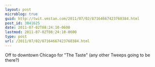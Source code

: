 ```yaml
---
layout: post
microblog: true
guid: http://twit.vmstan.com/2011/07/02/87164667423760384.html
post_id: 3041625
date: 2011-07-02T08:24:10-0600
lastmod: 2011-07-02T08:24:10-0600
type: post
url: /2011/07/02/87164667423760384.html
---
```

Off to downtown Chicago for "The Taste" (any other Tweeps going to be there?)
